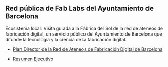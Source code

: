## Red pública de Fab Labs del Ayuntamiento de Barcelona

Ecosistema local: Visita guiada a la Fábrica del Sol de la red de ateneos de fabricación digital, un servicio público del Ayuntamiento de Barcelona que difunde la tecnología y la ciencia de la fabricación digital.

  - [Plan Director de la Red de Ateneos de Fabricación Digital de Barcelona](assets/220123_cast_Resum_Pla_director_XAF_Techfriendly.pdf)

  - [Resumen Ejecutivo](assets/presentacio_projecte_XAF_2023.pdf)

